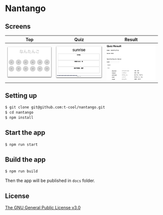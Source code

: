 # Nantango

## Screens

| Top | Quiz | Result |
|:---:|:---:|:---:|
|![](screenshots/top.png)|![](screenshots/quiz.png)|![](screenshots/result.png)|


## Setting up

```bash
$ git clone git@github.com:t-cool/nantango.git
$ cd nantango
$ npm install
```

## Start the app

```bash
$ npm run start
```

## Build the app

```bash
$ npm run build
```

Then the app will be published in `docs` folder.

## License

[The GNU General Public License v3.0](https://www.gnu.org/licenses/gpl-3.0.en.html)
